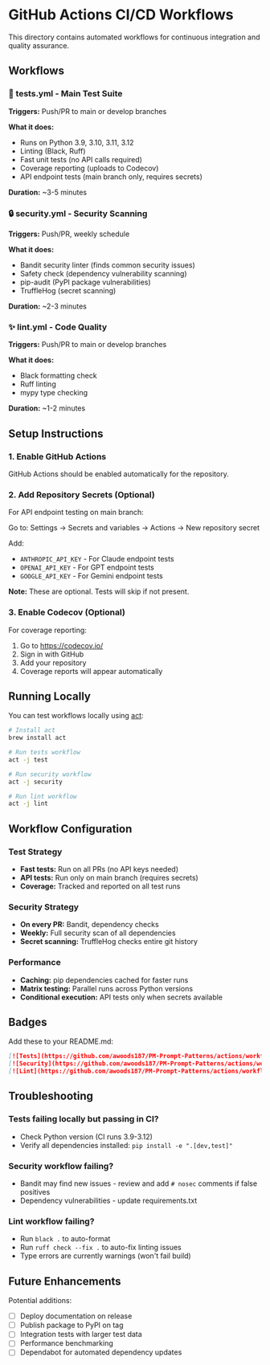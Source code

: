 # GitHub Actions CI/CD Workflows

This directory contains automated workflows for continuous integration and quality assurance.

## Workflows

### 🧪 tests.yml - Main Test Suite
**Triggers:** Push/PR to main or develop branches

**What it does:**
- Runs on Python 3.9, 3.10, 3.11, 3.12
- Linting (Black, Ruff)
- Fast unit tests (no API calls required)
- Coverage reporting (uploads to Codecov)
- API endpoint tests (main branch only, requires secrets)

**Duration:** ~3-5 minutes

### 🔒 security.yml - Security Scanning
**Triggers:** Push/PR, weekly schedule

**What it does:**
- Bandit security linter (finds common security issues)
- Safety check (dependency vulnerability scanning)
- pip-audit (PyPI package vulnerabilities)
- TruffleHog (secret scanning)

**Duration:** ~2-3 minutes

### ✨ lint.yml - Code Quality
**Triggers:** Push/PR to main or develop branches

**What it does:**
- Black formatting check
- Ruff linting
- mypy type checking

**Duration:** ~1-2 minutes

## Setup Instructions

### 1. Enable GitHub Actions
GitHub Actions should be enabled automatically for the repository.

### 2. Add Repository Secrets (Optional)
For API endpoint testing on main branch:

Go to: Settings → Secrets and variables → Actions → New repository secret

Add:
- `ANTHROPIC_API_KEY` - For Claude endpoint tests
- `OPENAI_API_KEY` - For GPT endpoint tests
- `GOOGLE_API_KEY` - For Gemini endpoint tests

**Note:** These are optional. Tests will skip if not present.

### 3. Enable Codecov (Optional)
For coverage reporting:
1. Go to https://codecov.io/
2. Sign in with GitHub
3. Add your repository
4. Coverage reports will appear automatically

## Running Locally

You can test workflows locally using [act](https://github.com/nektos/act):

```bash
# Install act
brew install act

# Run tests workflow
act -j test

# Run security workflow
act -j security

# Run lint workflow
act -j lint
```

## Workflow Configuration

### Test Strategy
- **Fast tests:** Run on all PRs (no API keys needed)
- **API tests:** Run only on main branch (requires secrets)
- **Coverage:** Tracked and reported on all test runs

### Security Strategy
- **On every PR:** Bandit, dependency checks
- **Weekly:** Full security scan of all dependencies
- **Secret scanning:** TruffleHog checks entire git history

### Performance
- **Caching:** pip dependencies cached for faster runs
- **Matrix testing:** Parallel runs across Python versions
- **Conditional execution:** API tests only when secrets available

## Badges

Add these to your README.md:

```markdown
[![Tests](https://github.com/awoods187/PM-Prompt-Patterns/actions/workflows/tests.yml/badge.svg)](https://github.com/awoods187/PM-Prompt-Patterns/actions/workflows/tests.yml)
[![Security](https://github.com/awoods187/PM-Prompt-Patterns/actions/workflows/security.yml/badge.svg)](https://github.com/awoods187/PM-Prompt-Patterns/actions/workflows/security.yml)
[![Lint](https://github.com/awoods187/PM-Prompt-Patterns/actions/workflows/lint.yml/badge.svg)](https://github.com/awoods187/PM-Prompt-Patterns/actions/workflows/lint.yml)
```

## Troubleshooting

### Tests failing locally but passing in CI?
- Check Python version (CI runs 3.9-3.12)
- Verify all dependencies installed: `pip install -e ".[dev,test]"`

### Security workflow failing?
- Bandit may find new issues - review and add `# nosec` comments if false positives
- Dependency vulnerabilities - update requirements.txt

### Lint workflow failing?
- Run `black .` to auto-format
- Run `ruff check --fix .` to auto-fix linting issues
- Type errors are currently warnings (won't fail build)

## Future Enhancements

Potential additions:
- [ ] Deploy documentation on release
- [ ] Publish package to PyPI on tag
- [ ] Integration tests with larger test data
- [ ] Performance benchmarking
- [ ] Dependabot for automated dependency updates
